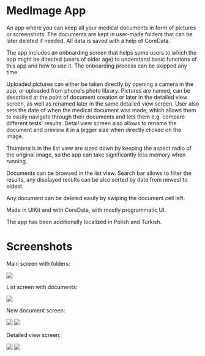 
# MedImage App
An app where you can keep all your medical documents in form of pictures or screenshots. The documents are kept in user-made folders that can be later deleted if needed. All data is saved with a help of CoreData.

The app includes an onboarding screen that helps some users to which the app might be directed (users of older age) to understand basic functions of this app and how to use it. The onboarding process can be skipped any time.

Uploaded pictures can either be taken directly by opening a camera in the app, or uploaded from phone's photo library.
Pictures are named, can be described at the point of document creation or later in the detailed view screen, as well as renamed later in the same detailed view screen. User also sets the date of when the medical document was made, which allows them to easily navigate through their documents and lets them e.g. compare different tests' results.
Detail view screen also allows to rename the document and preview it in a bigger size when directly clicked on the image.

Thumbnails in the list view are sized down by keeping the aspect radio of the original image, so the app can take significantly less memory when running.

Documents can be browsed in the list view. Search bar allows to filter the results, any displayed results can be also sorted by date from newest to oldest.

Any document can be deleted easily by swiping the document cell left.

Made in UIKit and with CoreData, with mostly programmatic UI.

The app has been additionally localized in Polish and Turkish.


# Screenshots

Main screen with folders:    

![](/Screenshots/9%20MED.png)

List screen with documents:

![](/Screenshots/10%20MED.png)

New document screen:

![](/Screenshots/7%20MED.png) ![](/Screenshots/13%20MED.png)

Detailed view screen:

![](/Screenshots/11%20MED.png) ![](/Screenshots/12%20MED.png)
